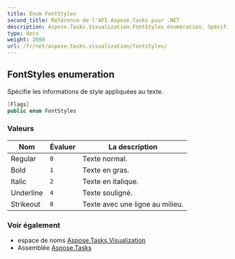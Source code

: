 ```yaml
---
title: Enum FontStyles
second_title: Référence de l'API Aspose.Tasks pour .NET
description: Aspose.Tasks.Visualization.FontStyles énumération. Spécifie les informations de style appliquées au texte.
type: docs
weight: 2690
url: /fr/net/aspose.tasks.visualization/fontstyles/
---
```

## FontStyles enumeration

Spécifie les informations de style appliquées au texte.

```csharp
[Flags]
public enum FontStyles
```

### Valeurs

| Nom | Évaluer | La description |
| --- | --- | --- |
| Regular | `0` | Texte normal. |
| Bold | `1` | Texte en gras. |
| Italic | `2` | Texte en italique. |
| Underline | `4` | Texte souligné. |
| Strikeout | `8` | Texte avec une ligne au milieu. |

### Voir également

* espace de noms [Aspose.Tasks.Visualization](../../aspose.tasks.visualization/)
* Assemblée [Aspose.Tasks](../../)


